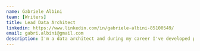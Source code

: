 ```yaml
---
name: Gabriele Albini
team: [Writers]
title: Lead Data Architect  
linkedin: https://www.linkedin.com/in/gabriele-albini-85100549/
email: gabri.albini@gmail.com
description: I'm a data architect and during my career I've developed passion for machine learning and data visualization helping companies to use data to produce value or drive strategies. Outside working hours, I love learning new things and enjoy playing the guitar.
---
```

